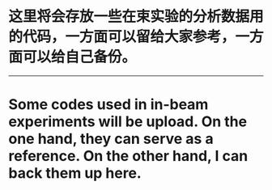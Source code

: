 # 这里将会存放一些在束实验的分析数据用的代码，一方面可以留给大家参考，一方面可以给自己备份。
---
# Some codes used in in-beam experiments will be upload. On the one hand, they can serve as a reference. On the other hand, I can back them up here.

